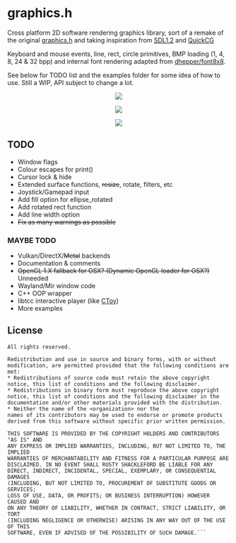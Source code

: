 # graphics.h

Cross platform 2D software rendering graphics library, sort of a remake of the original [graphics.h](https://web.stanford.edu/class/archive/cs/cs106b/cs106b.1126/materials/cppdoc/graphics.html) and taking inspiration from [SDL1.2](https://www.libsdl.org/) and [QuickCG](http://lodev.org/cgtutor/)

Keyboard and mouse events, line, rect, circle primitives, BMP loading (1, 4, 8, 24 & 32 bpp) and internal font rendering adapted from [dhepper/font8x8](https://github.com/dhepper/font8x8).

See below for TODO list and the examples folder for some idea of how to use. Still a WIP, API subject to change a lot.

<p align="center">
  <img src="https://raw.githubusercontent.com/takeiteasy/graphics.h/master/screenshot_osx.png">
</p>

<p align="center">
  <img src="https://raw.githubusercontent.com/takeiteasy/graphics.h/master/screenshot_win.png">
</p>

<p align="center">
  <img src="https://raw.githubusercontent.com/takeiteasy/graphics.h/master/screenshot_nix.png">
</p>

## TODO

- Window flags
- Colour escapes for print()
- Cursor lock & hide
- Extended surface functions, ~~resize~~, rotate, filters, etc
- Joystick/Gamepad input
- Add fill option for ellipse_rotated
- Add rotated rect function
- Add line width option
- ~~Fix as many warnings as possible~~

### MAYBE TODO

- Vulkan/DirectX/~~Metal~~ backends
- Documentation & comments
- ~~OpenGL 1.X fallback for OSX? (Dynamic OpenGL loader for OSX?)~~ Unneeded
- Wayland/Mir window code
- C++ OOP wrapper
- libtcc interactive player (like [CToy](https://github.com/anael-seghezzi/CToy))
- More examples

## License

```Copyright (c) 2013, George Watson
All rights reserved.

Redistribution and use in source and binary forms, with or without
modification, are permitted provided that the following conditions are met:
* Redistributions of source code must retain the above copyright
notice, this list of conditions and the following disclaimer.
* Redistributions in binary form must reproduce the above copyright
notice, this list of conditions and the following disclaimer in the
documentation and/or other materials provided with the distribution.
* Neither the name of the <organization> nor the
names of its contributors may be used to endorse or promote products
derived from this software without specific prior written permission.

THIS SOFTWARE IS PROVIDED BY THE COPYRIGHT HOLDERS AND CONTRIBUTORS "AS IS" AND
ANY EXPRESS OR IMPLIED WARRANTIES, INCLUDING, BUT NOT LIMITED TO, THE IMPLIED
WARRANTIES OF MERCHANTABILITY AND FITNESS FOR A PARTICULAR PURPOSE ARE
DISCLAIMED. IN NO EVENT SHALL RUSTY SHACKLEFORD BE LIABLE FOR ANY
DIRECT, INDIRECT, INCIDENTAL, SPECIAL, EXEMPLARY, OR CONSEQUENTIAL DAMAGES
(INCLUDING, BUT NOT LIMITED TO, PROCUREMENT OF SUBSTITUTE GOODS OR SERVICES;
LOSS OF USE, DATA, OR PROFITS; OR BUSINESS INTERRUPTION) HOWEVER CAUSED AND
ON ANY THEORY OF LIABILITY, WHETHER IN CONTRACT, STRICT LIABILITY, OR TORT
(INCLUDING NEGLIGENCE OR OTHERWISE) ARISING IN ANY WAY OUT OF THE USE OF THIS
SOFTWARE, EVEN IF ADVISED OF THE POSSIBILITY OF SUCH DAMAGE.```
